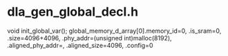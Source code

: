 # dla_gen_global_decl.h 
void init_global_var();
global_memory_d_array[0].memory_id=0,  .is_sram=0,  .size=4096+4096,  .phy_addr=(unsigned int)malloc(8192),  .aligned_phy_addr=,  .aligned_size=4096,  .config=0


